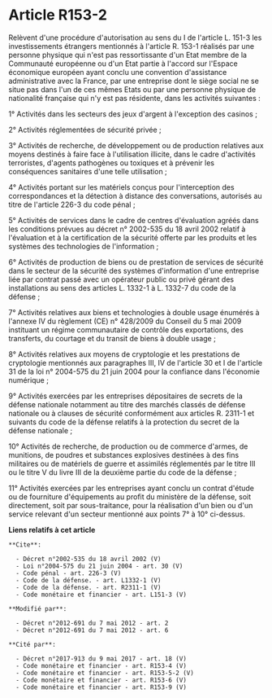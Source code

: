 # Article R153-2

Relèvent d'une procédure d'autorisation au sens du I de l'article L. 151-3 les investissements étrangers mentionnés à
l'article R. 153-1 réalisés par une personne physique qui n'est pas ressortissante d'un Etat membre de la Communauté
européenne ou d'un Etat partie à l'accord sur l'Espace économique européen ayant conclu une convention d'assistance
administrative avec la France, par une entreprise dont le siège social ne se situe pas dans l'un de ces mêmes Etats ou par
une personne physique de nationalité française qui n'y est pas résidente, dans les activités suivantes : 

1° Activités dans les secteurs des jeux d'argent à l'exception des casinos ; 

2° Activités réglementées de sécurité privée ; 

3° Activités de recherche, de développement ou de production relatives aux moyens destinés à faire face à l'utilisation
illicite, dans le cadre d'activités terroristes, d'agents pathogènes ou toxiques et à prévenir les conséquences sanitaires
d'une telle utilisation ; 

4° Activités portant sur les matériels conçus pour l'interception des correspondances et la détection à distance des
conversations, autorisés au titre de l'article 226-3 du code pénal ; 

5° Activités de services dans le cadre de centres d'évaluation agréés dans les conditions prévues au décret n° 2002-535 du 18
avril 2002 relatif à l'évaluation et à la certification de la sécurité offerte par les produits et les systèmes des
technologies de l'information ; 

6° Activités de production de biens ou de prestation de services de sécurité dans le secteur de la sécurité des systèmes
d'information d'une entreprise liée par contrat passé avec un opérateur public ou privé gérant des installations au sens des
articles L. 1332-1 à L. 1332-7 du code de la défense ; 

7° Activités relatives aux biens et technologies à double usage énumérés à l'annexe IV du règlement (CE) n° 428/2009 du
Conseil du 5 mai 2009 instituant un régime communautaire de contrôle des exportations, des transferts, du courtage et du
transit de biens à double usage ; 

8° Activités relatives aux moyens de cryptologie et les prestations de cryptologie mentionnés aux paragraphes III, IV de
l'article 30 et I de l'article 31 de la loi n° 2004-575 du 21 juin 2004 pour la confiance dans l'économie numérique ; 

9° Activités exercées par les entreprises dépositaires de secrets de la défense nationale notamment au titre des marchés
classés de défense nationale ou à clauses de sécurité conformément aux articles R. 2311-1 et suivants du code de la défense
relatifs à la protection du secret de la défense nationale ; 

10° Activités de recherche, de production ou de commerce d'armes, de munitions, de poudres et substances explosives destinées
à des fins militaires ou de matériels de guerre et assimilés réglementés par le titre III ou le titre V du livre III de la
deuxième partie du code de la défense ; 

11° Activités exercées par les entreprises ayant conclu un contrat d'étude ou de fourniture d'équipements au profit du
ministère de la défense, soit directement, soit par sous-traitance, pour la réalisation d'un bien ou d'un service relevant
d'un secteur mentionné aux points 7° à 10° ci-dessus.

**Liens relatifs à cet article**

	**Cite**:

	  - Décret n°2002-535 du 18 avril 2002 (V)
	  - Loi n°2004-575 du 21 juin 2004 - art. 30 (V)
	  - Code pénal - art. 226-3 (V)
	  - Code de la défense. - art. L1332-1 (V)
	  - Code de la défense. - art. R2311-1 (V)
	  - Code monétaire et financier - art. L151-3 (V)

	**Modifié par**:

	  - Décret n°2012-691 du 7 mai 2012 - art. 2
	  - Décret n°2012-691 du 7 mai 2012 - art. 6

	**Cité par**:

	  - Décret n°2017-913 du 9 mai 2017 - art. 18 (V)
	  - Code monétaire et financier - art. R153-4 (V)
	  - Code monétaire et financier - art. R153-5-2 (V)
	  - Code monétaire et financier - art. R153-6 (V)
	  - Code monétaire et financier - art. R153-9 (V)

